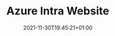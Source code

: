 ---
searchHidden: true
draft: true
title: "Azure Intra Website"
date: 2021-11-30T19:45:21+01:00
tags: ["azure","architecture"]
---